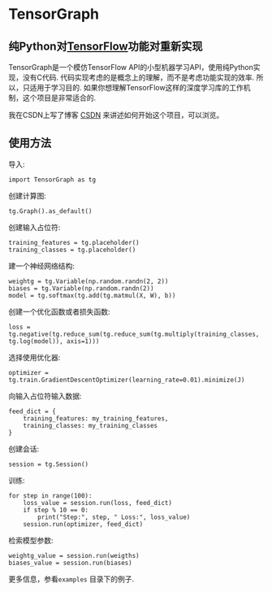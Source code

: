 # TensorGraph
## 纯Python对<a href="http://www.tensorflow.org">TensorFlow</a>功能对重新实现

TensorGraph是一个模仿TensorFlow API的小型机器学习API，使用纯Python实现，没有C代码. 代码实现考虑的是概念上的理解，而不是考虑功能实现的效率. 所以，只适用于学习目的. 如果你想理解TensorFlow这样的深度学习库的工作机制，这个项目是非常适合的. 

我在CSDN上写了博客 <a href="http://www.csdn.net/">CSDN</a> 来讲述如何开始这个项目，可以浏览。

## 使用方法
导入:

    import TensorGraph as tg

创建计算图:

    tg.Graph().as_default()

创建输入占位符:

    training_features = tg.placeholder()
    training_classes = tg.placeholder()

建一个神经网络结构:

	weightg = tg.Variable(np.random.randn(2, 2))
	biases = tg.Variable(np.random.randn(2))
	model = tg.softmax(tg.add(tg.matmul(X, W), b))

创建一个优化函数或者损失函数:

    loss = tg.negative(tg.reduce_sum(tg.reduce_sum(tg.multiply(training_classes, tg.log(model)), axis=1)))

选择使用优化器:

    optimizer = tg.train.GradientDescentOptimizer(learning_rate=0.01).minimize(J)

向输入占位符输入数据:

	feed_dict = {
		training_features: my_training_features,
		training_classes: my_training_classes
	}

创建会话:

	session = tg.Session()

训练:

	for step in range(100):
		loss_value = session.run(loss, feed_dict)
		if step % 10 == 0:
			print("Step:", step, " Loss:", loss_value)
		session.run(optimizer, feed_dict)

检索模型参数:

	weightg_value = session.run(weigths)
	biases_value = session.run(biases)

更多信息，参看`examples` 目录下的例子.
